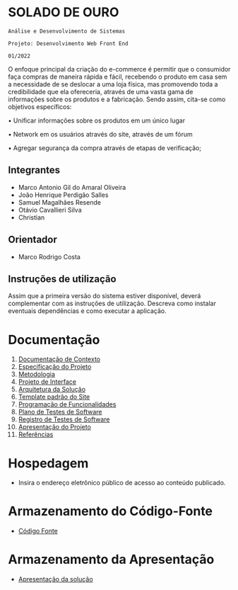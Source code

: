 # SOLADO DE OURO

`Análise e Desenvolvimento de Sistemas`

`Projeto: Desenvolvimento Web Front End`

`01/2022`

O enfoque principal da criação do e-commerce é permitir que o consumidor faça
compras de maneira rápida e fácil, recebendo o produto em casa sem a necessidade de se deslocar a uma loja física, mas promovendo toda a credibilidade que ela ofereceria, através de uma vasta gama de informações sobre os produtos e a fabricação.
Sendo assim, cita-se como objetivos específicos:

• Unificar informações sobre os produtos em um único lugar

• Network em os usuários através do site, através de um fórum

• Agregar segurança da compra através de etapas de verificação;


## Integrantes

* Marco Antonio Gil do Amaral Oliveira
* João Henrique Perdigão Salles
* Samuel Magalhães Resende
* Otávio Cavallieri Silva
* Christian

## Orientador

* Marco Rodrigo Costa

## Instruções de utilização

Assim que a primeira versão do sistema estiver disponível, deverá complementar com as instruções de utilização. Descreva como instalar eventuais dependências e como executar a aplicação.

# Documentação

<ol>
<li><a href="docs/01-Documentação de Contexto.md"> Documentação de Contexto</a></li>
<li><a href="docs/02-Especificação do Projeto.md"> Especificação do Projeto</a></li>
<li><a href="docs/03-Metodologia.md"> Metodologia</a></li>
<li><a href="docs/04-Projeto de Interface.md"> Projeto de Interface</a></li>
<li><a href="docs/05-Arquitetura da Solução.md"> Arquitetura da Solução</a></li>
<li><a href="docs/06-Template padrão do Site.md"> Template padrão do Site</a></li>
<li><a href="docs/07-Programação de Funcionalidades.md"> Programação de Funcionalidades</a></li>
<li><a href="docs/08-Plano de Testes de Software.md"> Plano de Testes de Software</a></li>
<li><a href="docs/09-Registro de Testes de Software.md"> Registro de Testes de Software</a></li>
<li><a href="docs/10-Apresentação do Projeto.md"> Apresentação do Projeto</a></li>
<li><a href="docs/11-Referências.md"> Referências</a></li>
</ol>

# Hospedagem

* Insira o endereço eletrônico público de acesso ao conteúdo publicado. 

# Armazenamento do Código-Fonte

* <a href="src/README.md">Código Fonte</a>

# Armazenamento da Apresentação

* <a href="presentation/README.md">Apresentação da solução</a>

